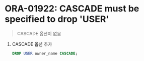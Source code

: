 ORA-01922: CASCADE must be specified to drop 'USER'
===
>CASCADE 옵션이 없음

1. CASCADE 옵션 추가
    ```sql
    DROP USER owner_name CASCADE;
    ```
